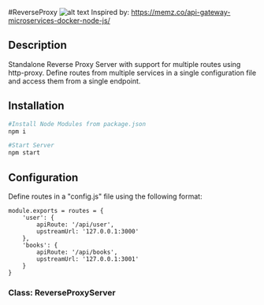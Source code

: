 #ReverseProxy
![alt text](https://dzwonsemrish7.cloudfront.net/items/2x0e3Z0G160o3F3D3V42/Image%202018-04-22%20at%202.57.55%20PM.png?v=2a4aba67)
Inspired by: https://memz.co/api-gateway-microservices-docker-node-js/

## Description

Standalone Reverse Proxy Server with support for multiple routes using http-proxy. Define routes from multiple services in a single configuration file and access them from a single endpoint.

## Installation

```bash
#Install Node Modules from package.json
npm i

#Start Server
npm start
```

## Configuration
Define routes in a "config.js" file using the following format:
```
module.exports = routes = {
    'user': {
        apiRoute: '/api/user',
        upstreamUrl: '127.0.0.1:3000'
    },
    'books': {
        apiRoute: '/api/books',
        upstreamUrl: '127.0.0.1:3001'
    }
}
```

### Class: ReverseProxyServer